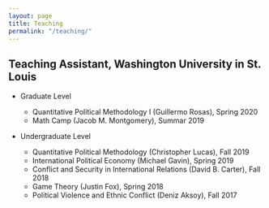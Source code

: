 ```yaml
---
layout: page
title: Teaching
permalink: "/teaching/"
---
```


## Teaching Assistant, Washington University in St. Louis
* Graduate Level
	* Quantitative Political Methodology I (Guillermo Rosas), Spring 2020
	* Math Camp (Jacob M. Montgomery), Summar 2019

* Undergraduate Level
	* Quantitative Political Methodology (Christopher Lucas), Fall 2019
	* International Political Economy (Michael Gavin), Spring 2019
	* Conflict and Security in International Relations (David B. Carter), Fall 2018
	* Game Theory (Justin Fox), Spring 2018
	* Political Violence and Ethnic Conflict (Deniz Aksoy), Fall 2017